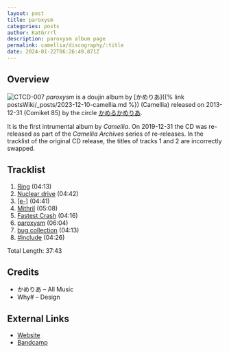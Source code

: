 ```yaml
---
layout: post
title: paroxysm
categories: posts
author: KatGrrrl
description: paroxysm album page
permalink: camellia/discography/:title
date: 2024-01-22T06:26:49.871Z
---
```


## Overview

![CTCD-007](/assets/images/camellia/albums/CTCD-007.jpg)
*paroxysm* is a doujin album by [かめりあ]({% link postsWiki/_posts/2023-12-10-camellia.md %}) (Camellia) released on 2013-12-31 (Comiket 85) by the circle [かめるかめりあ](#).

It is the first intrumental album by *Camellia*. On 2019-12-31 the CD was re-released as part of the *Camellia Archives* series of re-releases. In the tracklist of the original CD release, the titles of tracks 1 and 2 are incorrectly swapped.

## Tracklist

1. [Ring](<{% link postsInclude/_posts/camellia/songs/Ring/2024-02-18-Ring.md %}>) (04:13)
2. [Nuclear drive](<{% link postsInclude/_posts/camellia/songs/Nuclear-drive/2024-02-18-Nuclear-drive.md %}>) (04:42)
3. [\[e-\]](<{% link postsInclude/_posts/camellia/songs/e-/2024-02-18-e-.md %}>) (04:41)
4. [Mithril](<{% link postsInclude/_posts/camellia/songs/Mithril/2024-02-18-Mithril.md %}>) (05:08)
5. [Fastest Crash](<{% link postsInclude/_posts/camellia/songs/Fastest-Crash/2024-02-18-Fastest-Crash.md %}>) (04:16)
6. [paroxysm](<{% link postsInclude/_posts/camellia/songs/paroxysm-song/2024-02-18-paroxysm-song.md %}>) (06:04)
7. [bug collection](<{% link postsInclude/_posts/camellia/songs/bug-collection/2024-02-18-bug-collection.md %}>) (04:13)
8. [#include](<{% link postsInclude/_posts/camellia/songs/include/2024-02-18-include.md %}>) (04:26)

Total Length: 37:43

## Credits

* かめりあ – All Music
* Why# – Design

## External Links

* [Website](http://cametek.jp/paroxysm/)
* [Bandcamp](https://cametek.bandcamp.com/album/paroxysm)

